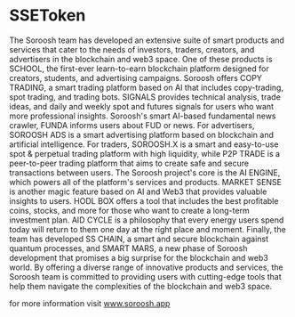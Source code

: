 # SSEToken

The Soroosh team has developed an extensive suite of smart products and services
that cater to the needs of investors, traders, creators, and advertisers in the blockchain and
web3 space.
One of these products is SCHOOL, the first-ever learn-to-earn blockchain platform
designed for creators, students, and advertising campaigns. Soroosh offers COPY TRADING, a
smart trading platform based on AI that includes copy-trading, spot trading, and trading
bots.
SIGNALS provides technical analysis, trade ideas, and daily and weekly spot and
futures signals for users who want more professional insights. Soroosh's smart AI-based
fundamental news crawler, FUNDA informs users about FUD or news.
For advertisers, SOROOSH ADS is a smart advertising platform based on blockchain
and artificial intelligence. For traders, SOROOSH.X is a smart and easy-to-use spot &
perpetual trading platform with high liquidity, while P2P TRADE is a peer-to-peer trading
platform that aims to create safe and secure transactions between users.
The Soroosh project's core is the AI ENGINE, which powers all of the platform's
services and products. MARKET SENSE is another magic feature based on AI and Web3 that
provides valuable insights to users.
HODL BOX offers a tool that includes the best profitable coins, stocks, and more for
those who want to create a long-term investment plan. AID CYCLE is a philosophy that every
energy users spend today will return to them one day at the right place and moment.
Finally, the team has developed SS CHAIN, a smart and secure blockchain against
quantum processes, and SMART MARS, a new phase of Soroosh development that promises
a big surprise for the blockchain and web3 world.
By offering a diverse range of innovative products and services, the Soroosh team is
committed to providing users with cutting-edge tools that help them navigate the
complexities of the blockchain and web3 space.

for more information visit www.soroosh.app

